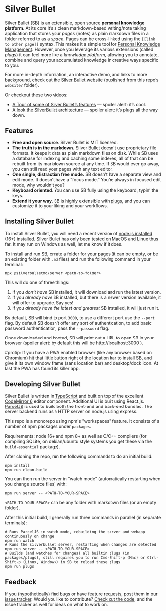 # Silver Bullet
Silver Bullet (SB) is an extensible, open source **personal knowledge platform**. At its core it’s a clean markdown-based writing/note taking application that stores your _pages_ (notes) as plain markdown files in a folder referred to as a _space_. Pages can be cross-linked using the `[[link to other page]]` syntax. This makes it a simple tool for [Personal Knowledge Management](https://en.wikipedia.org/wiki/Personal_knowledge_management). However, once you leverage its various extensions (called _plugs_) it can feel more like a _knowledge platform_, allowing you to annotate, combine and query your accumulated knowledge in creative ways specific to you.

For more in-depth information, an interactive demo, and links to more background, check out the [Silver Bullet website](https://silverbullet.md) (published from this repo’s `website/` folder).

Or checkout these two videos:

* [A Tour of some of Silver Bullet’s features](https://youtu.be/RYdc3UF9gok) — spoiler alert: it’s cool.
* [A look the SilverBullet architecture](https://youtu.be/mXCGau05p5o) — spoiler alert: it’s plugs all the way down.

## Features
* **Free and open source**. Silver Bullet is MIT licensed.
* **The truth is in the markdown.** Silver Bullet doesn’t use proprietary file formats. It keeps it data as plain markdown files on disk. While SB uses a database for indexing and caching some indexes, all of that can be rebuilt from its markdown source at any time. If SB would ever go away, you can still read your pages with any text editor.
* **One single, distraction free mode.** SB doesn’t have a separate view and edit mode. It doesn’t have a “focus mode.” You’re always in focused edit mode, why wouldn’t you?
* **Keyboard oriented**. You can use SB fully using the keyboard, typin’ the keys.
* **Extend it your way**. SB is highly extensible with [plugs](https://silverbullet.md/🔌_Plugs), and you can customize it to your liking and your workflows.

## Installing Silver Bullet
To install Silver Bullet, you will need a recent version of [node.js installed](https://nodejs.org/en/) (16+) installed. Silver Bullet has only been tested on MacOS and Linux thus far. It may run on Windows as well, let me know if it does.

To install and run SB, create a folder for your pages (it can be empty, or be an existing folder with `.md` files) and run the following command in your terminal:

    npx @silverbulletmd/server <path-to-folder>

This will do one of three things:

1. If you _don’t have_ SB installed, it will download and run the latest version.
2. If you _already have_ SB installed, but there is a newer version available, it will offer to upgrade. Say yes!
3. If you _already have the latest and greatest_ SB installed, it will just run it.

By default, SB will bind to port `3000`, to use a different port use the `--port` flag. By default SB doesn’t offer any sort of authentication, to add basic password authentication, pass the `--password` flag.

Once downloaded and booted, SB will print out a URL to open SB in your browser (spoiler alert: by default this will be http://localhost:3000 ).

#protip: If you have a PWA enabled browser (like any browser based on Chromium) hit that little button right of the location bar to install SB, and give it its own window frame (sans location bar) and desktop/dock icon. At last the PWA has found its killer app.

## Developing Silver Bullet
Silver Bullet is written in [TypeScript](https://www.typescriptlang.org/) and built on top of the excellent [CodeMirror 6](https://codemirror.net/) editor component. Additional UI is built using React.js. [ParcelJS](https://parceljs.org/) is used to build both the front-end and back-end bundles. The server backend runs as a HTTP server on node.js using express.

This repo is a monorepo using npm's "workspaces" feature. It consists of a number of npm packages under `packages`.

Requirements: node 16+ and npm 8+ as well as C/C++ compilers (for compiling SQLite, on debian/ubuntu style systems you get these via the `build-essential` package).

After cloning the repo, run the following commands to do an initial build:

```shell
npm install
npm run clean-build
```

You can then run the server in “watch mode” (automatically restarting when you change source files) with:

```shell
npm run server -- <PATH-TO-YOUR-SPACE>
```

`<PATH-TO-YOUR-SPACE>` can be any folder with markdown files (or an empty folder).

After this initial build, I generally run three commands in parallel (in separate terminals):

```shell
# Runs ParcelJS in watch mode, rebuilding the server and webapp continuously on change
npm run watch
# Runs the silverbullet server, restarting when changes are detected
npm run server -- <PATH-TO-YOUR-SPACE>
# Builds (and watches for changes) all builtin plugs (in packages/plugs), still requires you to run Cmd-Shift-p (Mac) or Ctrl-Shift-p (Linux, Windows) in SB to reload these plugs
npm run plugs
```

## Feedback
If you (hypothetically) find bugs or have feature requests, post them in [our issue tracker](https://github.com/silverbulletmd/silverbullet/issues). Would you like to contribute? [Check out the code](https://github.com/silverbulletmd/silverbullet), and the issue tracker as well for ideas on what to work on.
